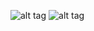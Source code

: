 ![alt tag](http://i.imgur.com/r6707UX.png)
![alt tag](https://onedrive.live.com/embed?cid=8B9206ED5E613278&resid=8B9206ED5E613278%21459&authkey=AGDXnUDzI93X8dY&em=2&wdAr=1.3333333333333333)